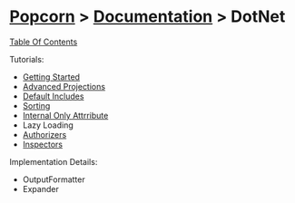 # [Popcorn](../../README.md) > [Documentation](../Documentation.md) > DotNet

[Table Of Contents](../../docs/TableOfContents.md)

Tutorials:
+ [Getting Started](DotNetTutorialGettingStarted.md)
+ [Advanced Projections](DotNetTutorialAdvancedProjections.md)
+ [Default Includes](DotNetTutorialDefaultIncludes.md)
+ [Sorting](DotNetTutorialSorting.md)
+ [Internal Only Attrribute](DotNetTutorialInternalOnly.md)
+ Lazy Loading
+ [Authorizers](DotNetTutorialAuthorizers.md)
+ [Inspectors](DotNetTutorialInspectors.md)

Implementation Details:
+ OutputFormatter
+ Expander

